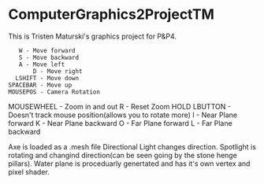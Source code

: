 # ComputerGraphics2ProjectTM
This is Tristen Maturski's graphics project for P&amp;P4.

	   W - Move forward
	   S - Move backward
	   A - Move left
           D - Move right
      LSHIFT - Move down
    SPACEBAR - Move up
    MOUSEPOS - Camera Rotation
  MOUSEWHEEL - Zoom in and out
	   R - Reset Zoom
HOLD LBUTTON - Doesn't track mouse position(allows you to rotate more)
	   I - Near Plane forward
	   K - Near Plane backward
	   O - Far Plane forward
	   L - Far Plane backward

Axe is loaded as a .mesh file
Directional Light changes direction.
Spotlight is rotating and changind direction(can be seen going by the stone henge pillars).
Water plane is proceduarly genertated and has it's own vertex and pixel shader.
